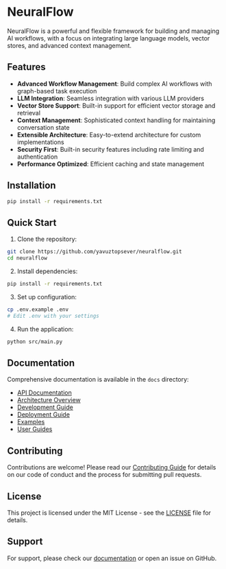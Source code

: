 # NeuralFlow

NeuralFlow is a powerful and flexible framework for building and managing AI workflows, with a focus on integrating large language models, vector stores, and advanced context management.

## Features

- **Advanced Workflow Management**: Build complex AI workflows with graph-based task execution
- **LLM Integration**: Seamless integration with various LLM providers
- **Vector Store Support**: Built-in support for efficient vector storage and retrieval
- **Context Management**: Sophisticated context handling for maintaining conversation state
- **Extensible Architecture**: Easy-to-extend architecture for custom implementations
- **Security First**: Built-in security features including rate limiting and authentication
- **Performance Optimized**: Efficient caching and state management

## Installation

```bash
pip install -r requirements.txt
```

## Quick Start

1. Clone the repository:
```bash
git clone https://github.com/yavuztopsever/neuralflow.git
cd neuralflow
```

2. Install dependencies:
```bash
pip install -r requirements.txt
```

3. Set up configuration:
```bash
cp .env.example .env
# Edit .env with your settings
```

4. Run the application:
```bash
python src/main.py
```

## Documentation

Comprehensive documentation is available in the `docs` directory:

- [API Documentation](docs/api/README.md)
- [Architecture Overview](docs/architecture/README.md)
- [Development Guide](docs/development/README.md)
- [Deployment Guide](docs/deployment/README.md)
- [Examples](docs/examples/README.md)
- [User Guides](docs/guides/README.md)

## Contributing

Contributions are welcome! Please read our [Contributing Guide](docs/development/README.md) for details on our code of conduct and the process for submitting pull requests.

## License

This project is licensed under the MIT License - see the [LICENSE](LICENSE) file for details.

## Support

For support, please check our [documentation](docs/README.md) or open an issue on GitHub.
